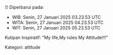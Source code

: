 ⏰ Diperbarui pada:
- WIB: Senin, 27 Januari 2025 03.23.53 UTC
- WITA: Senin, 27 Januari 2025 04.23.53 UTC
- WIT: Senin, 27 Januari 2025 05.23.53 UTC

Kutipan Inspiratif:
"My life,My rules My Attitude!!!"


Kategori: attitude

